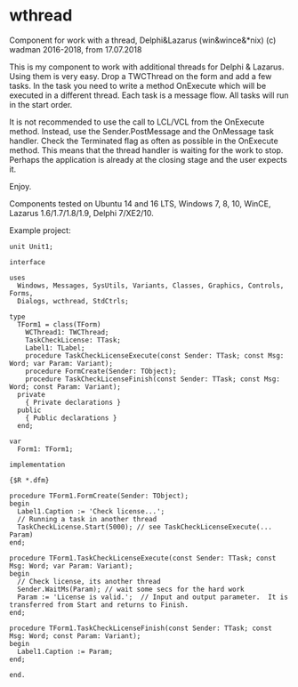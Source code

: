 # wthread
Component for work with a thread, Delphi&Lazarus (win&wince&*nix)
(c) wadman 2016-2018, from 17.07.2018

This is my component to work with additional threads for Delphi & Lazarus.
Using them is very easy.
Drop a TWCThread on the form and add a few tasks.
In the task you need to write a method OnExecute which will be executed in a different thread.
Each task is a message flow. All tasks will run in the start order.

It is not recommended to use the call to LCL/VCL from the OnExecute method.
Instead, use the Sender.PostMessage and the OnMessage task handler.
Check the Terminated flag as often as possible in the OnExecute method.
This means that the thread handler is waiting for the work to stop. 
Perhaps the application is already at the closing stage and the user expects it.

Enjoy.

Components tested on Ubuntu 14 and 16 LTS, Windows 7, 8, 10, WinCE, Lazarus 1.6/1.7/1.8/1.9, Delphi 7/XE2/10.

Example project:
```
unit Unit1;

interface

uses
  Windows, Messages, SysUtils, Variants, Classes, Graphics, Controls, Forms,
  Dialogs, wcthread, StdCtrls;

type
  TForm1 = class(TForm)
    WCThread1: TWCThread;
    TaskCheckLicense: TTask;
    Label1: TLabel;
    procedure TaskCheckLicenseExecute(const Sender: TTask; const Msg: Word; var Param: Variant);
    procedure FormCreate(Sender: TObject);
    procedure TaskCheckLicenseFinish(const Sender: TTask; const Msg: Word; const Param: Variant);
  private
    { Private declarations }
  public
    { Public declarations }
  end;

var
  Form1: TForm1;

implementation

{$R *.dfm}

procedure TForm1.FormCreate(Sender: TObject);
begin
  Label1.Caption := 'Check license...';
  // Running a task in another thread
  TaskCheckLicense.Start(5000); // see TaskCheckLicenseExecute(... Param)
end;

procedure TForm1.TaskCheckLicenseExecute(const Sender: TTask; const Msg: Word; var Param: Variant);
begin
  // Check license, its another thread
  Sender.WaitMs(Param); // wait some secs for the hard work
  Param := 'License is valid.';  // Input and output parameter.  It is transferred from Start and returns to Finish.
end;

procedure TForm1.TaskCheckLicenseFinish(const Sender: TTask; const Msg: Word; const Param: Variant);
begin
  Label1.Caption := Param;
end;

end.
```

